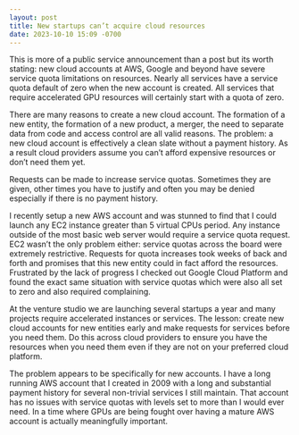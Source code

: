 ```yaml
---
layout: post
title: New startups can’t acquire cloud resources
date: 2023-10-10 15:09 -0700
---
```


This is more of a public service announcement than a post but its worth stating: new cloud accounts at AWS, Google and beyond have severe service quota limitations on resources.  Nearly all services have a service quota default of zero when the new account is created.  All services that require accelerated GPU resources will certainly start with a quota of zero.

There are many reasons to create a new cloud account.  The formation of a new entity, the formation of a new product, a merger, the need to separate data from code and access control are all valid reasons.  The problem: a new cloud account is effectively a clean slate without a payment history.  As a result cloud providers assume you can’t afford expensive resources or don’t need them yet.

Requests can be made to increase service quotas.  Sometimes they are given, other times you have to justify and often you may be denied especially if there is no payment history.

I recently setup a new AWS account and was stunned to find that I could launch any EC2 instance greater than 5 virtual CPUs period.  Any instance outside of the most basic web server would require a service quota request.  EC2 wasn’t the only problem either: service quotas across the board were extremely restrictive.  Requests for quota increases took weeks of back and forth and promises that this new entity could in fact afford the resources.  Frustrated by the lack of progress I checked out Google Cloud Platform and found the exact same situation with service quotas which were also all set to zero and also required complaining.

At the venture studio we are launching several startups a year and many projects require accelerated instances or services.  The lesson: create new cloud accounts for new entities early and make requests for services before you need them.  Do this across cloud providers to ensure you have the resources when you need them even if they are not on your preferred cloud platform.

The problem appears to be specifically for new accounts.  I have a long running AWS account that I created in 2009 with a long and substantial payment history for several non-trivial services I still maintain. That account has no issues with service quotas with levels set to more than I would ever need.  In a time where GPUs are being fought over having a mature AWS account is actually meaningfully important.